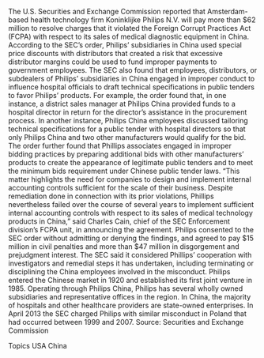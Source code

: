 The U.S. Securities and Exchange Commission reported that Amsterdam-based health technology firm Koninklijke Philips N.V. will pay more than $62 million to resolve charges that it violated the Foreign Corrupt Practices Act (FCPA) with respect to its sales of medical diagnostic equipment in China.
According to the SEC’s order, Philips’ subsidiaries in China used special price discounts with distributors that created a risk that excessive distributor margins could be used to fund improper payments to government employees.
The SEC also found that employees, distributors, or subdealers of Philips’ subsidiaries in China engaged in improper conduct to influence hospital officials to draft technical specifications in public tenders to favor Philips’ products. For example, the order found that, in one instance, a district sales manager at Philips China provided funds to a hospital director in return for the director’s assistance in the procurement process.
In another instance, Philips China employees discussed tailoring technical specifications for a public tender with hospital directors so that only Philips China and two other manufacturers would qualify for the bid.
The order further found that Phillips associates engaged in improper bidding practices by preparing additional bids with other manufacturers’ products to create the appearance of legitimate public tenders and to meet the minimum bids requirement under Chinese public tender laws.
“This matter highlights the need for companies to design and implement internal accounting controls sufficient for the scale of their business. Despite remediation done in connection with its prior violations, Phillips nevertheless failed over the course of several years to implement sufficient internal accounting controls with respect to its sales of medical technology products in China,” said Charles Cain, chief of the SEC Enforcement division’s FCPA unit, in announcing the agreement.
Philips consented to the SEC order without admitting or denying the findings, and agreed to pay $15 million in civil penalties and more than $47 million in disgorgement and prejudgment interest.
The SEC said it considered Phillips’ cooperation with investigators and remedial steps it has undertaken, including terminating or disciplining the China employees involved in the misconduct.
Philips entered the Chinese market in 1920 and established its first joint venture in 1985. Operating through Philips China, Philips has several wholly owned subsidiaries and representative offices in the region. In China, the majority of hospitals and other healthcare providers are state-owned enterprises.
In April 2013 the SEC charged Philips with similar misconduct in Poland that had occurred between 1999 and 2007.
Source: Securities and Exchange Commission

Topics
USA
China
